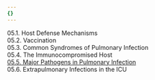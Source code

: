 ```yaml
---
{}
---
```

   
05.1. Host Defense Mechanisms   
05.2. Vaccination   
05.3. Common Syndromes of Pulmonary Infection   
05.4. The Immunocompromised Host   
[05.5. Major Pathogens in Pulmonary Infection](../../Pulmonary%20Medicine/05.%20Infections/05.5.%20Major%20Pathogens%20in%20Pulmonary%20Infection.md)   
05.6. Extrapulmonary Infections in the ICU